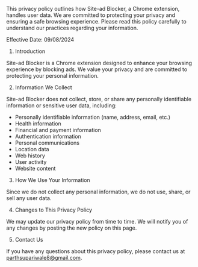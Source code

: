 This privacy policy outlines how Site-ad Blocker, a Chrome extension, handles user data. We are committed to protecting your privacy and ensuring a safe browsing experience. Please read this policy carefully to understand our practices regarding your information.

Effective Date: 09/08/2024

1. Introduction

Site-ad Blocker is a Chrome extension designed to enhance your browsing experience by blocking ads. We value your privacy and are committed to protecting your personal information.

2. Information We Collect

Site-ad Blocker does not collect, store, or share any personally identifiable information or sensitive user data, including:

- Personally identifiable information (name, address, email, etc.)
- Health information
- Financial and payment information
- Authentication information
- Personal communications
- Location data
- Web history
- User activity
- Website content

3. How We Use Your Information

Since we do not collect any personal information, we do not use, share, or sell any user data.

4. Changes to This Privacy Policy

We may update our privacy policy from time to time. We will notify you of any changes by posting the new policy on this page.

5. Contact Us

If you have any questions about this privacy policy, please contact us at parthsupariwale8@gmail.com.
